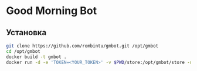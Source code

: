 # Good Morning Bot

## Установка
```bash
git clone https://github.com/rombintu/gmbot.git /opt/gmbot
cd /opt/gmbot
docker build -t gmbot .
docker run -d -e 'TOKEN=<YOUR_TOKEN>' -v $PWD/store:/opt/gmbot/store -name gmbot gmbot
```